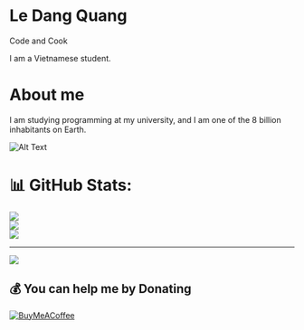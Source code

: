 # Le Dang Quang
Code and Cook

I am a Vietnamese student.


# About me
I am studying programming at my university, and I am one of the 8 billion inhabitants on Earth.




![Alt Text](https://media.giphy.com/media/AYKv7lXcZSJig/giphy.gif)




# 📊 GitHub Stats:
![](https://github-readme-stats.vercel.app/api?username=Quanghusst&theme=dark&hide_border=false&include_all_commits=true&count_private=true)<br/>
![](https://github-readme-streak-stats.herokuapp.com/?user=Quanghusst&theme=dark&hide_border=false)<br/>
![](https://github-readme-stats.vercel.app/api/top-langs/?username=Quanghusst&theme=dark&hide_border=false&include_all_commits=true&count_private=true&layout=compact)

---
[![](https://visitcount.itsvg.in/api?id=Quanghusst&icon=0&color=0)](https://visitcount.itsvg.in)

  ## 💰 You can help me by Donating
  [![BuyMeACoffee](https://img.shields.io/badge/Buy%20Me%20a%20Coffee-ffdd00?style=for-the-badge&logo=buy-me-a-coffee&logoColor=black)](https://buymeacoffee.com/ledangquangdangquang) 

  
<!-- Proudly created with GPRM ( https://gprm.itsvg.in ) -->
